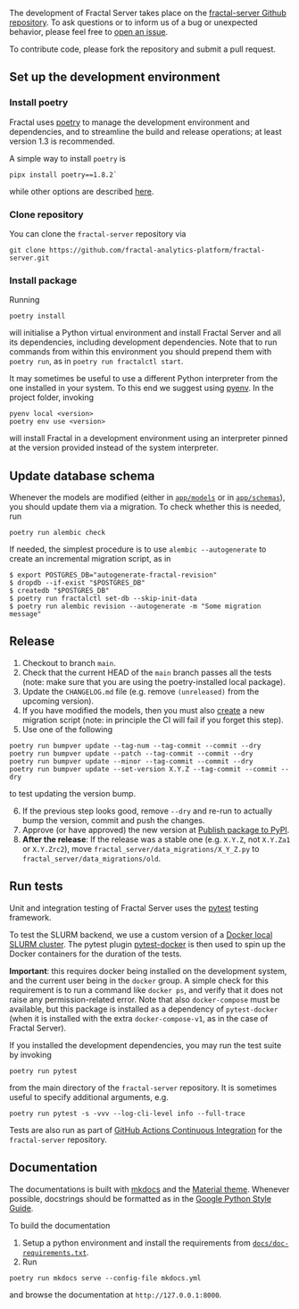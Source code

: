 The development of Fractal Server takes place on the [fractal-server Github
repository](https://github.com/fractal-analytics-platform/fractal-server).  To
ask questions or to inform us of a bug or unexpected behavior, please feel free
to [open an
issue](https://github.com/fractal-analytics-platform/fractal-server/issues/new).

To contribute code, please fork the repository and submit a pull request.

## Set up the development environment

### Install poetry

Fractal uses [poetry](https://python-poetry.org/docs) to manage the development
environment and dependencies, and to streamline the build and release
operations; at least version 1.3 is recommended.

A simple way to install `poetry` is
```console
pipx install poetry==1.8.2`
```
while other options are described
[here](https://python-poetry.org/docs#installing-with-the-official-installer).


### Clone repository

You can clone the `fractal-server` repository via
```
git clone https://github.com/fractal-analytics-platform/fractal-server.git
```

### Install package

Running
```
poetry install
```
will initialise a Python virtual environment and install Fractal Server and all
its dependencies, including development dependencies.
Note that to run commands from within this environment you should prepend them
with `poetry run`, as in `poetry run fractalctl start`.

It may sometimes be useful to use a different Python interpreter from the one
installed in your system. To this end we suggest using
[pyenv](https://github.com/pyenv/pyenv). In the project folder, invoking
```
pyenv local <version>
poetry env use <version>
```
will install Fractal in a development environment using an interpreter pinned
at the version provided instead of the system interpreter.

## Update database schema

Whenever the models are modified (either in
[`app/models`](../reference/fractal_server/app/models/) or in
[`app/schemas`](../reference/fractal_server/app/schemas)), you should
update them via a migration. To check whether this is needed, run
```
poetry run alembic check
```

If needed, the simplest procedure is to use `alembic --autogenerate` to create
an incremental migration script, as in
```
$ export POSTGRES_DB="autogenerate-fractal-revision"
$ dropdb --if-exist "$POSTGRES_DB"
$ createdb "$POSTGRES_DB"
$ poetry run fractalctl set-db --skip-init-data
$ poetry run alembic revision --autogenerate -m "Some migration message"
```

## Release

1. Checkout to branch `main`.
2. Check that the current HEAD of the `main` branch passes all the tests (note: make sure that you are using the poetry-installed local package).
3. Update the `CHANGELOG.md` file (e.g. remove `(unreleased)` from the upcoming version).
4. If you have modified the models, then you must also [create](./#update-database-schema) a new migration script (note: in principle the CI will fail if you forget this step).
5. Use one of the following
```
poetry run bumpver update --tag-num --tag-commit --commit --dry
poetry run bumpver update --patch --tag-commit --commit --dry
poetry run bumpver update --minor --tag-commit --commit --dry
poetry run bumpver update --set-version X.Y.Z --tag-commit --commit --dry
```
to test updating the version bump.

6. If the previous step looks good, remove `--dry` and re-run to actually bump the version, commit and push the changes.
7. Approve (or have approved) the new version at [Publish package to PyPI](https://github.com/fractal-analytics-platform/fractal-server/actions/workflows/publish_pypi.yml).
8. **After the release**: If the release was a stable one (e.g. `X.Y.Z`, not `X.Y.Za1` or `X.Y.Zrc2`), move `fractal_server/data_migrations/X_Y_Z.py` to `fractal_server/data_migrations/old`.


## Run tests

Unit and integration testing of Fractal Server uses the
[pytest](https://docs.pytest.org/en/7.1.x/) testing framework.

To test the SLURM backend, we use a custom version of a [Docker local SLURM
cluster](https://github.com/rancavil/slurm-cluster). The pytest plugin
[pytest-docker](https://github.com/avast/pytest-docker) is then used to spin up
the Docker containers for the duration of the tests.

**Important**: this requires docker being installed on the development system,
and the current user being in the `docker` group. A simple check for this
requirement is to run a command like `docker ps`, and verify that it does not
raise any permission-related error. Note that also `docker-compose` must be
available, but this package is installed as a dependency of `pytest-docker`
(when it is installed with the extra `docker-compose-v1`, as in the case of
Fractal Server).


If you installed the development dependencies, you may run
the test suite by invoking
```
poetry run pytest
```
from the main directory of the `fractal-server` repository. It is sometimes
useful to specify additional arguments, e.g.
```
poetry run pytest -s -vvv --log-cli-level info --full-trace
```

Tests are also run as part of [GitHub Actions Continuous
Integration](https://github.com/fractal-analytics-platform/fractal-server/actions/workflows/ci.yml)
for the `fractal-server` repository.


## Documentation

The documentations is built with [mkdocs](https://www.mkdocs.org) and the
[Material theme](https://squidfunk.github.io/mkdocs-material).  Whenever
possible, docstrings should be formatted as in the [Google Python Style
Guide](https://google.github.io/styleguide/pyguide.html#38-comments-and-docstrings).


To build the documentation

1. Setup a python environment and install the requirements from
   [`docs/doc-requirements.txt`](https://github.com/fractal-analytics-platform/fractal-server/blob/main/docs/doc-requirements.txt).
2. Run
```
poetry run mkdocs serve --config-file mkdocs.yml
```
and browse the documentation at `http://127.0.0.1:8000`.
